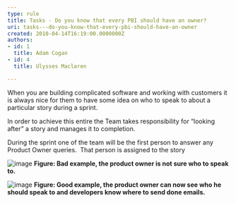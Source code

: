 ```yaml
---
type: rule
title: Tasks - Do you know that every PBI should have an owner?
uri: tasks---do-you-know-that-every-pbi-should-have-an-owner
created: 2010-04-14T16:19:00.0000000Z
authors:
- id: 1
  title: Adam Cogan
- id: 4
  title: Ulysses Maclaren

---
```



When you are building complicated software and working with customers it is always nice for them to have some idea on who to speak to about a particular story during a sprint.

In order to achieve this entire the Team takes responsibility for “looking after” a story and manages it to completion. 

 During the sprint one of the team will be the first person to answer any Product Owner queries.  That person is assigned to the story

![image](/Management/RulesToBetterScrumUsingTFS/PublishingImages/UserStoryOwner_Bad.png "image") 
**Figure: Bad example, the product owner is not sure who to speak to.**

![image](/Management/RulesToBetterScrumUsingTFS/PublishingImages/UserStoryOwner_Good.png "image") 
**Figure: Good example, the product owner can now see who he should speak to and developers know where to send done emails.**


